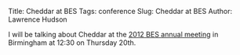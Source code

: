 Title: Cheddar at BES
Tags: conference
Slug: Cheddar at BES
Author: Lawrence Hudson

I will be talking about Cheddar at the 
[2012 BES annual meeting](http://www.britishecologicalsociety.org/meetings/current_future_meetings/2012_annual_meeting/index.php) 
in Birmingham at 12:30 on Thursday 20th.
